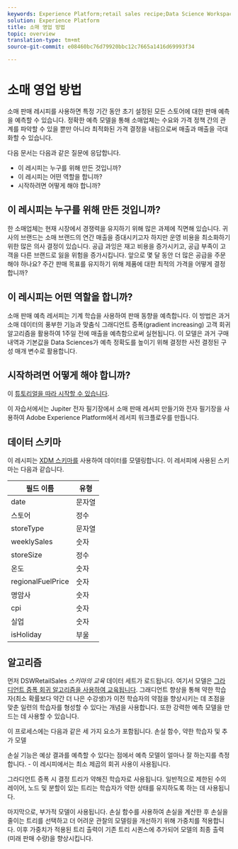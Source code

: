 ```yaml
---
keywords: Experience Platform;retail sales recipe;Data Science Workspace;popular topics
solution: Experience Platform
title: 소매 영업 방법
topic: overview
translation-type: tm+mt
source-git-commit: e08460bc76d79920bbc12c7665a1416d69993f34

---
```



# 소매 영업 방법

소매 판매 레시피를 사용하면 특정 기간 동안 초기 설정된 모든 스토어에 대한 판매 예측을 예측할 수 있습니다. 정확한 예측 모델을 통해 소매업체는 수요와 가격 정책 간의 관계를 파악할 수 있을 뿐만 아니라 최적화된 가격 결정을 내림으로써 매출과 매출을 극대화할 수 있습니다.

다음 문서는 다음과 같은 질문에 응답합니다.
* 이 레시피는 누구를 위해 만든 것입니까?
* 이 레시피는 어떤 역할을 합니까?
* 시작하려면 어떻게 해야 합니까?

## 이 레시피는 누구를 위해 만든 것입니까?

한 소매업체는 현재 시장에서 경쟁력을 유지하기 위해 많은 과제에 직면해 있습니다. 귀사의 브랜드는 소매 브랜드의 연간 매출을 증대시키고자 하지만 운영 비용을 최소화하기 위한 많은 의사 결정이 있습니다. 공급 과잉은 재고 비용을 증가시키고, 공급 부족이 고객을 다른 브랜드로 잃을 위험을 증가시킵니다. 앞으로 몇 달 동안 더 많은 공급을 주문해야 하나요? 주간 판매 목표를 유지하기 위해 제품에 대한 최적의 가격을 어떻게 결정합니까?

## 이 레시피는 어떤 역할을 합니까?

소매 판매 예측 레서피는 기계 학습을 사용하여 판매 동향을 예측합니다. 이 방법은 과거 소매 데이터의 풍부한 기능과 맞춤식 그래디언트 증폭(gradient increasing) 고객 회귀 알고리즘을 활용하여 1주일 전에 매출을 예측함으로써 실현됩니다. 이 모델은 과거 구매 내역과 기본값을 Data Sciences가 예측 정확도를 높이기 위해 결정한 사전 결정된 구성 매개 변수로 활용합니다.

## 시작하려면 어떻게 해야 합니까?

이 [튜토리얼을 따라 시작할 수 있습니다](../jupyterlab/create-a-recipe.md).

이 자습서에서는 Jupiter 전자 필기장에서 소매 판매 레서피 만들기와 전자 필기장을 사용하여 Adobe Experience Platform에서 레서피 워크플로우를 만듭니다.

## 데이터 스키마

이 레시피는 [XDM 스키마를](../../xdm/schema/field-dictionary.md) 사용하여 데이터를 모델링합니다. 이 레서피에 사용된 스키마는 다음과 같습니다.

| 필드 이름 | 유형 |
--- | ---
| date | 문자열 |
| 스토어 | 정수 |
| storeType | 문자열 |
| weeklySales | 숫자 |
| storeSize | 정수 |
| 온도 | 숫자 |
| regionalFuelPrice | 숫자 |
| 명암사 | 숫자 |
| cpi | 숫자 |
| 실업 | 숫자 |
| isHoliday | 부울 |


## 알고리즘

먼저 DSWRetailSales *스키마의 교육* 데이터 세트가 로드됩니다. 여기서 모델은 [그라디언트 증폭 회귀 알고리즘을 사용하여 교육됩니다](https://scikit-learn.org/stable/modules/generated/sklearn.ensemble.GradientBoostingRegressor.html). 그래디언트 향상을 통해 약한 학습자(최소 확률보다 약간 더 나은 수강생)가 이전 학습자의 약점을 향상시키는 데 초점을 맞춘 일련의 학습자를 형성할 수 있다는 개념을 사용합니다. 또한 강력한 예측 모델을 만드는 데 사용할 수 있습니다.

이 프로세스에는 다음과 같은 세 가지 요소가 포함됩니다. 손실 함수, 약한 학습자 및 추가 모델

손실 기능은 예상 결과를 예측할 수 있다는 점에서 예측 모델이 얼마나 잘 하는지를 측정합니다. - 이 레시피에서는 최소 제곱의 회귀 사용이 사용됩니다.

그라디언트 증폭 시 결정 트리가 약해진 학습자로 사용됩니다. 일반적으로 제한된 수의 레이어, 노드 및 분할이 있는 트리는 학습자가 약한 상태를 유지하도록 하는 데 사용됩니다.

마지막으로, 부가적 모델이 사용됩니다. 손실 함수를 사용하여 손실을 계산한 후 손실을 줄이는 트리를 선택하고 더 어려운 관찰의 모델링을 개선하기 위해 가중치를 적용합니다. 이후 가중치가 적용된 트리 출력이 기존 트리 시퀀스에 추가되어 모델의 최종 출력(미래 판매 수량)을 향상시킵니다.